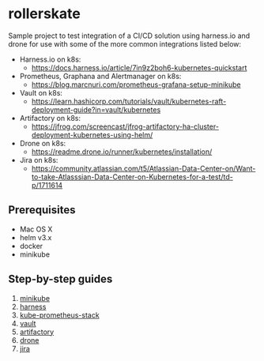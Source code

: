 # rollerskate

Sample project to test integration of a CI/CD solution using harness.io and drone for use with some of the more common integrations listed below:

* Harness.io on k8s:
  * https://docs.harness.io/article/7in9z2boh6-kubernetes-quickstart
* Prometheus, Graphana and Alertmanager on k8s:
  * https://blog.marcnuri.com/prometheus-grafana-setup-minikube
* Vault on k8s:
  * https://learn.hashicorp.com/tutorials/vault/kubernetes-raft-deployment-guide?in=vault/kubernetes
* Artifactory on k8s:
  * https://jfrog.com/screencast/jfrog-artifactory-ha-cluster-deployment-kubernetes-using-helm/
* Drone on k8s:
  * https://readme.drone.io/runner/kubernetes/installation/
* Jira on k8s:
  * https://community.atlassian.com/t5/Atlassian-Data-Center-on/Want-to-take-Atlasssian-Data-Center-on-Kubernetes-for-a-test/td-p/1711614

## Prerequisites

* Mac OS X
* helm v3.x
* docker
* minikube

## Step-by-step guides

1. [minikube](./000-MINIKUBE.md)
2. [harness](./001-HARNESS.md)
3. [kube-prometheus-stack](./002-MONITORING.md)
4. [vault](./003-VAULT.md)
5. [artifactory](./004-ARTIFACTORY.md)
6. [drone](./005-DRONE.md)
7. [jira](./005-JIRA.md)
